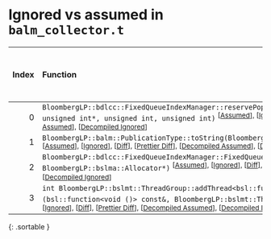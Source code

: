 # Ignored vs assumed in `balm_collector.t`

<script src="../sorttable.js"></script>

|   Index | Function                                                                                                                                                                                                                                                                                                                                                                       |   Difference in number of lines |   Function size difference in bytes |   Number of lines in assumed build |   Number of bytes in assumed build |   Number of lines in ignored build |   Number of bytes in ignored build |
|--------:|:-------------------------------------------------------------------------------------------------------------------------------------------------------------------------------------------------------------------------------------------------------------------------------------------------------------------------------------------------------------------------------|--------------------------------:|------------------------------------:|-----------------------------------:|-----------------------------------:|-----------------------------------:|-----------------------------------:|
|       0 | `BloombergLP::bdlcc::FixedQueueIndexManager::reservePopIndexForClear(unsigned int*, unsigned int*, unsigned int, unsigned int)` <sup>\[[Assumed](0-assume)\], \[[Ignored](0-none)\], \[[Diff](0.diff.html)\], \[[Prettier Diff](0-diff.html)\], \[[Decompiled Assumed](0-assume-decompiled.txt)\], \[[Decompiled Ignored](0-none-decompiled.txt)\]</sup>                       |                               1 |                                   0 |                                 92 |                                288 |                                 91 |                                288 |
|       1 | `BloombergLP::balm::PublicationType::toString(BloombergLP::balm::PublicationType::Value)` <sup>\[[Assumed](1-assume)\], \[[Ignored](1-none)\], \[[Diff](1.diff.html)\], \[[Prettier Diff](1-diff.html)\], \[[Decompiled Assumed](1-assume-decompiled.txt)\], \[[Decompiled Ignored](1-none-decompiled.txt)\]</sup>                                                             |                              -5 |                                 -16 |                                  4 |                                 16 |                                  9 |                                 32 |
|       2 | `BloombergLP::bdlcc::FixedQueueIndexManager::FixedQueueIndexManager(unsigned long, BloombergLP::bslma::Allocator*)` <sup>\[[Assumed](2-assume)\], \[[Ignored](2-none)\], \[[Diff](2.diff.html)\], \[[Prettier Diff](2-diff.html)\], \[[Decompiled Assumed](2-assume-decompiled.txt)\], \[[Decompiled Ignored](2-none-decompiled.txt)\]</sup>                                   |                             -13 |                                 -32 |                                 57 |                                208 |                                 70 |                                240 |
|       3 | `int BloombergLP::bslmt::ThreadGroup::addThread<bsl::function<void ()> >(bsl::function<void ()> const&, BloombergLP::bslmt::ThreadAttributes const&)` <sup>\[[Assumed](3-assume)\], \[[Ignored](3-none)\], \[[Diff](3.diff.html)\], \[[Prettier Diff](3-diff.html)\], \[[Decompiled Assumed](3-assume-decompiled.txt)\], \[[Decompiled Ignored](3-none-decompiled.txt)\]</sup> |                             -68 |                                -304 |                                 59 |                                192 |                                127 |                                496 |
{: .sortable }
